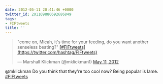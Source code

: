 ```yaml
---
date: 2012-05-11 20:41:46 +0000
twitter_id: 201109880692686849
tags:
- FIFtweets
title: ''
---
```


<blockquote class="twitter-tweet"><p lang="en" dir="ltr">&quot;come on, Micah, it&#39;s time for your feeding, do you want another senseless beating?&quot; <a href="https://twitter.com/hashtag/FIFtweets?src=hash&amp;ref_src=twsrc%5Etfw">[#FIFtweets](https://twitter.com/hashtag/FIFtweets)</a></p>&mdash; Marshall Klickman (@mklickman1) <a href="https://twitter.com/mklickman1/status/200988967850606594?ref_src=twsrc%5Etfw">May 11, 2012</a></blockquote>
<script async src="https://platform.twitter.com/widgets.js" charset="utf-8"></script>

@mklickman Do you think that they're too cool now? Being popular is lame. [#FIFtweets](https://twitter.com/hashtag/FIFtweets)
